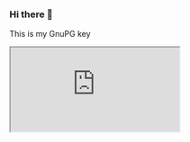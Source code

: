 ### Hi there 👋  
This is my GnuPG key
<iframe
  src="https://raw.githubusercontent.com/Plaza521/Plaza521/master/publickey.asc?token=GHSAT0AAAAAACC4KBPXW4FV3CVYYVHBZEP6ZDN4HCA"
></iframe>

<!--
**Plaza521/Plaza521** is a ✨ _special_ ✨ repository because its `README.md` (this file) appears on your GitHub profile.

Here are some ideas to get you started:

- 🔭 I’m currently working on ...
- 🌱 I’m currently learning ...
- 👯 I’m looking to collaborate on ...
- 🤔 I’m looking for help with ...
- 💬 Ask me about ...
- 📫 How to reach me: ...
- 😄 Pronouns: ...
- ⚡ Fun fact: ...
-->
